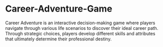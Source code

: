 # Career-Adventure-Game
Career Adventure is an interactive decision-making game where players navigate through various life scenarios to discover their ideal career path. Through strategic choices, players develop different skills and attributes that ultimately determine their professional destiny.
